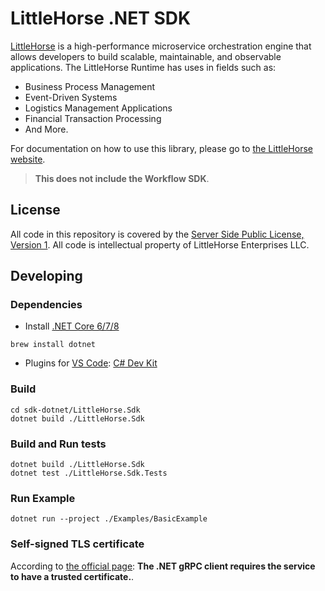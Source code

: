 # LittleHorse .NET SDK

[LittleHorse](https://littlehorse.dev) is a high-performance microservice orchestration engine that allows developers to build scalable, maintainable, and observable applications. The LittleHorse Runtime has uses in fields such as:

- Business Process Management
- Event-Driven Systems
- Logistics Management Applications
- Financial Transaction Processing
- And More.

For documentation on how to use this library, please go to [the LittleHorse website](https://littlehorse.dev).

> **This does not include the Workflow SDK**.

## License

All code in this repository is covered by the [Server Side Public License, Version 1](https://spdx.org/licenses/SSPL-1.0.html). All code is intellectual property of LittleHorse Enterprises LLC.

## Developing

### Dependencies

- Install [.NET Core 6/7/8](https://dotnet.microsoft.com/en-us/download)

```
brew install dotnet
```

- Plugins for [VS Code](https://code.visualstudio.com/): [C# Dev Kit](https://marketplace.visualstudio.com/items?itemName=ms-dotnettools.csdevkit)

### Build

```
cd sdk-dotnet/LittleHorse.Sdk
dotnet build ./LittleHorse.Sdk
```
### Build and Run tests

```
dotnet build ./LittleHorse.Sdk
dotnet test ./LittleHorse.Sdk.Tests
```

### Run Example

```
dotnet run --project ./Examples/BasicExample
```

### Self-signed TLS certificate

According to [the official page](https://learn.microsoft.com/en-us/aspnet/core/grpc/troubleshoot?view=aspnetcore-7.0#call-a-grpc-service-with-an-untrustedinvalid-certificate): **The .NET gRPC client requires the service to have a trusted certificate.**.

